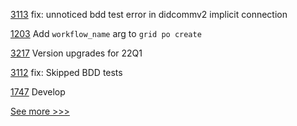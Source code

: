 
[3113](https://github.com/hyperledger/aries-framework-go/pull/3113) fix: unnoticed bdd test error in didcommv2 implicit connection

[1203](https://github.com/hyperledger/grid/pull/1203) Add `workflow_name` arg to `grid po create`

[3217](https://github.com/hyperledger/besu/pull/3217) Version upgrades for 22Q1

[3112](https://github.com/hyperledger/aries-framework-go/pull/3112) fix: Skipped BDD tests

[1747](https://github.com/hyperledger/iroha/pull/1747) Develop


[See more >>>](https://start-here.hyperledger.org/pull-requests)
